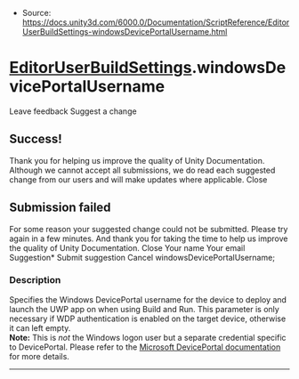 * Source: https://docs.unity3d.com/6000.0/Documentation/ScriptReference/EditorUserBuildSettings-windowsDevicePortalUsername.html

#  [EditorUserBuildSettings](https://docs.unity3d.com/6000.0/Documentation/ScriptReference/EditorUserBuildSettings.html).windowsDevicePortalUsername
Leave feedback
Suggest a change
## Success!
Thank you for helping us improve the quality of Unity Documentation. Although we cannot accept all submissions, we do read each suggested change from our users and will make updates where applicable.
Close
## Submission failed
For some reason your suggested change could not be submitted. Please <a>try again</a> in a few minutes. And thank you for taking the time to help us improve the quality of Unity Documentation.
Close
Your name Your email Suggestion* Submit suggestion
Cancel
windowsDevicePortalUsername; 
### Description
Specifies the Windows DevicePortal username for the device to deploy and launch the UWP app on when using Build and Run.
This parameter is only necessary if WDP authentication is enabled on the target device, otherwise it can left empty.   
**Note:** This is _not_ the Windows logon user but a separate credential specific to DevicePortal. Please refer to the [Microsoft DevicePortal documentation](https://docs.microsoft.com/en-us/windows/uwp/debug-test-perf/device-portal) for more details.
* * *
